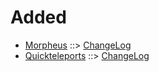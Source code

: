 # Added

- [Morpheus](https://www.curseforge.com/minecraft/mc-mods/morpheus) ::> [ChangeLog](https://www.curseforge.com/minecraft/mc-mods/morpheus/files/2785393)
- [Quickteleports](https://www.curseforge.com/minecraft/mc-mods/quickteleports) ::> [ChangeLog](https://www.curseforge.com/minecraft/mc-mods/quickteleports/files/2775000)
